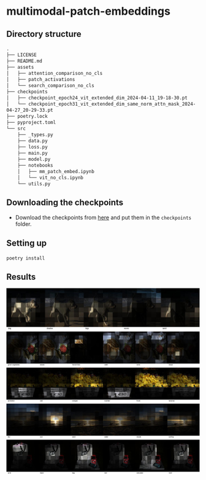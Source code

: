 # multimodal-patch-embeddings

## Directory structure
```
.
├── LICENSE
├── README.md
├── assets
│   ├── attention_comparison_no_cls
│   ├── patch_activations
│   └── search_comparison_no_cls
├── checkpoints
│   ├── checkpoint_epoch24_vit_extended_dim_2024-04-11_19-18-30.pt
│   └── checkpoint_epoch31_vit_extended_dim_same_norm_attn_mask_2024-04-27_20-29-33.pt
├── poetry.lock
├── pyproject.toml
└── src
    ├── _types.py
    ├── data.py
    ├── loss.py
    ├── main.py
    ├── model.py
    ├── notebooks
    │   ├── mm_patch_embed.ipynb
    │   └── vit_no_cls.ipynb
    └── utils.py
```

## Downloading the checkpoints
- Download the checkpoints from [here](https://huggingface.co/vinsis/multimodal-patch-embeddings) and put them in the `checkpoints` folder.

## Setting up
```
poetry install
```

## Results

![](https://github.com/TinyVolt/multimodal-patch-embeddings/blob/6f6bf04aa2a73c8c2bc585c9f11d4158fbe3602b/assets/patch_activations/1_combined.jpg)
![](https://github.com/TinyVolt/multimodal-patch-embeddings/blob/6f6bf04aa2a73c8c2bc585c9f11d4158fbe3602b/assets/patch_activations/3_combined.jpg)
![](https://github.com/TinyVolt/multimodal-patch-embeddings/blob/6f6bf04aa2a73c8c2bc585c9f11d4158fbe3602b/assets/patch_activations/4_combined.jpg)
![](https://github.com/TinyVolt/multimodal-patch-embeddings/blob/6f6bf04aa2a73c8c2bc585c9f11d4158fbe3602b/assets/patch_activations/6_combined.jpg)
![](https://github.com/TinyVolt/multimodal-patch-embeddings/blob/6f6bf04aa2a73c8c2bc585c9f11d4158fbe3602b/assets/patch_activations/7_combined.jpg)